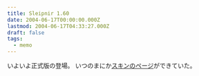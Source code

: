 ```yaml
---
title: Sleipnir 1.60
date: 2004-06-17T00:00:00.000Z
lastmod: 2004-06-17T04:33:27.000Z
draft: false
tags:
  - memo
---
```


いよいよ正式版の登場。 いつのまにか[スキンのページ](http://www3.sppd.ne.jp/bugtracker/wiki/index.php?%5B%5B%A5%B9%A5%AD%A5%F3%5D%5D)ができていた。
